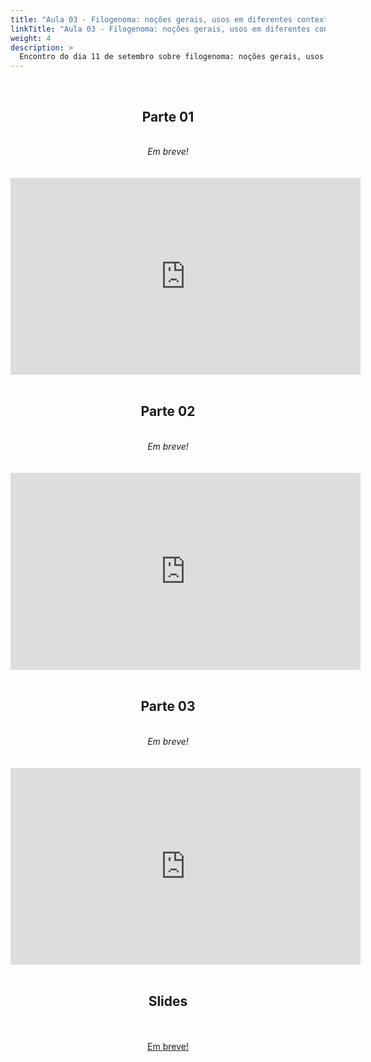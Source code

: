 ```yaml
---
title: "Aula 03 - Filogenoma: noções gerais, usos em diferentes contextos (biogeografia, delimitação de espécies)"
linkTitle: "Aula 03 - Filogenoma: noções gerais, usos em diferentes contextos (biogeografia, delimitação de espécies)"
weight: 4
description: >
  Encontro do dia 11 de setembro sobre filogenoma: noções gerais, usos em diferentes contextos (biogeografia, delimitação de espécies)
---
```


<br>
<div align="center">
<h2>Parte 01</h2>
<br>
<i>Em breve!</i>
<br><br><br>
<iframe width="560" height="315" src="https://www.youtube.com/embed/" frameborder="0" allow="accelerometer; autoplay; clipboard-write; encrypted-media; gyroscope; picture-in-picture" allowfullscreen></iframe>
<br><br>

<h2>Parte 02</h2>
<br>
<i>Em breve!</i>
<br><br><br>
<iframe width="560" height="315" src="https://www.youtube.com/embed/" frameborder="0" allow="accelerometer; autoplay; clipboard-write; encrypted-media; gyroscope; picture-in-picture" allowfullscreen></iframe>
<br><br>

<h2>Parte 03</h2>
<br>
<i>Em breve!</i>
<br><br><br>
<iframe width="560" height="315" src="https://www.youtube.com/embed/" frameborder="0" allow="accelerometer; autoplay; clipboard-write; encrypted-media; gyroscope; picture-in-picture" allowfullscreen></iframe>
<br><br>

<h2>Slides</h2>
<br><br>
<a href="https://github.com/desirrepetters/gstreinamentoeconsultoria/raw/master/userguide/content/pt-br/filogenomica/2023_01/sincronas/pdf/aula_03.pdf">Em breve!</a>
<br><br>
</div>